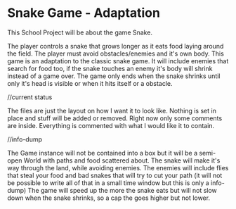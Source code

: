 # Snake Game - Adaptation
This School Project will be about the game Snake.

The player controls a snake that grows longer as it eats food laying around the field. The player must avoid obstacles/enemies and it's own body.
This game is an adaptation to the classic snake game. 
It will include enemies that search for food too, if the snake touches an enemy it's body will shrink instead of a game over.
The game only ends when the snake shrinks until only it's head is visible or when it hits itself or a obstacle.

//current status

The files are just the layout on how I want it to look like. Nothing is set in place and stuff will be added or removed. 
Right now only some comments are inside. Everything is commented with what I would like it to contain.

//info-dump

The Game instance will not be contained into a box but it will be a semi-open World with paths and food scattered about.
The snake will make it's way through the land, while avoiding enemies. 
The enemies will include flies that steal your food and bad snakes that will try to cut your path (it will not be possible to write all of that in a small time window but this is only a info-dump)
The game will speed up the more the snake eats but will not slow down when the snake shrinks, so a cap the goes higher but not lower.

